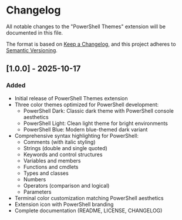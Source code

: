# Changelog

All notable changes to the "PowerShell Themes" extension will be documented in this file.

The format is based on [Keep a Changelog](https://keepachangelog.com/en/1.0.0/),
and this project adheres to [Semantic Versioning](https://semver.org/spec/v2.0.0.html).

## [1.0.0] - 2025-10-17

### Added
- Initial release of PowerShell Themes extension
- Three color themes optimized for PowerShell development:
  - PowerShell Dark: Classic dark theme with PowerShell console aesthetics
  - PowerShell Light: Clean light theme for bright environments
  - PowerShell Blue: Modern blue-themed dark variant
- Comprehensive syntax highlighting for PowerShell:
  - Comments (with italic styling)
  - Strings (double and single quoted)
  - Keywords and control structures
  - Variables and members
  - Functions and cmdlets
  - Types and classes
  - Numbers
  - Operators (comparison and logical)
  - Parameters
- Terminal color customization matching PowerShell aesthetics
- Extension icon with PowerShell branding
- Complete documentation (README, LICENSE, CHANGELOG)
